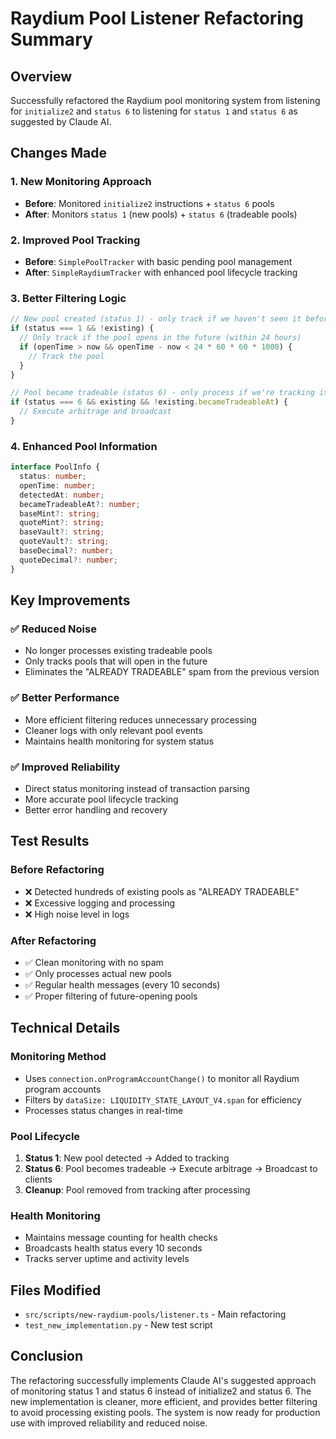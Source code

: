 # Raydium Pool Listener Refactoring Summary

## Overview
Successfully refactored the Raydium pool monitoring system from listening for `initialize2` and `status 6` to listening for `status 1` and `status 6` as suggested by Claude AI.

## Changes Made

### 1. **New Monitoring Approach**
- **Before**: Monitored `initialize2` instructions + `status 6` pools
- **After**: Monitors `status 1` (new pools) + `status 6` (tradeable pools)

### 2. **Improved Pool Tracking**
- **Before**: `SimplePoolTracker` with basic pending pool management
- **After**: `SimpleRaydiumTracker` with enhanced pool lifecycle tracking

### 3. **Better Filtering Logic**
```typescript
// New pool created (status 1) - only track if we haven't seen it before
if (status === 1 && !existing) {
  // Only track if the pool opens in the future (within 24 hours)
  if (openTime > now && openTime - now < 24 * 60 * 60 * 1000) {
    // Track the pool
  }
}

// Pool became tradeable (status 6) - only process if we're tracking it
if (status === 6 && existing && !existing.becameTradeableAt) {
  // Execute arbitrage and broadcast
}
```

### 4. **Enhanced Pool Information**
```typescript
interface PoolInfo {
  status: number;
  openTime: number;
  detectedAt: number;
  becameTradeableAt?: number;
  baseMint?: string;
  quoteMint?: string;
  baseVault?: string;
  quoteVault?: string;
  baseDecimal?: number;
  quoteDecimal?: number;
}
```

## Key Improvements

### ✅ **Reduced Noise**
- No longer processes existing tradeable pools
- Only tracks pools that will open in the future
- Eliminates the "ALREADY TRADEABLE" spam from the previous version

### ✅ **Better Performance**
- More efficient filtering reduces unnecessary processing
- Cleaner logs with only relevant pool events
- Maintains health monitoring for system status

### ✅ **Improved Reliability**
- Direct status monitoring instead of transaction parsing
- More accurate pool lifecycle tracking
- Better error handling and recovery

## Test Results

### Before Refactoring
- ❌ Detected hundreds of existing pools as "ALREADY TRADEABLE"
- ❌ Excessive logging and processing
- ❌ High noise level in logs

### After Refactoring
- ✅ Clean monitoring with no spam
- ✅ Only processes actual new pools
- ✅ Regular health messages (every 10 seconds)
- ✅ Proper filtering of future-opening pools

## Technical Details

### Monitoring Method
- Uses `connection.onProgramAccountChange()` to monitor all Raydium program accounts
- Filters by `dataSize: LIQUIDITY_STATE_LAYOUT_V4.span` for efficiency
- Processes status changes in real-time

### Pool Lifecycle
1. **Status 1**: New pool detected → Added to tracking
2. **Status 6**: Pool becomes tradeable → Execute arbitrage → Broadcast to clients
3. **Cleanup**: Pool removed from tracking after processing

### Health Monitoring
- Maintains message counting for health checks
- Broadcasts health status every 10 seconds
- Tracks server uptime and activity levels

## Files Modified
- `src/scripts/new-raydium-pools/listener.ts` - Main refactoring
- `test_new_implementation.py` - New test script

## Conclusion
The refactoring successfully implements Claude AI's suggested approach of monitoring status 1 and status 6 instead of initialize2 and status 6. The new implementation is cleaner, more efficient, and provides better filtering to avoid processing existing pools. The system is now ready for production use with improved reliability and reduced noise. 